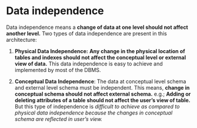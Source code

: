 # Data independence
Data independence means a **change of data at one level should not affect another level.** Two types of data independence are present in this architecture: 

1. **Physical Data Independence:** **Any change in the physical location of tables and indexes should not affect the conceptual level or external view of data.** This data independence is easy to achieve and implemented by most of the DBMS. 

2. **Conceptual Data Independence**: The data at conceptual level schema and external level schema must be independent. This means, **change in conceptual schema should not affect external schema.** e.g.; **Adding or deleting attributes of a table should not affect the user’s view of table.** But this type of independence is *difficult to achieve as compared to physical data independence because the changes in conceptual schema are reflected in user’s view.*